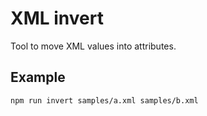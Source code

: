 # XML invert

Tool to move XML values into attributes.

## Example
`npm run invert samples/a.xml samples/b.xml`
